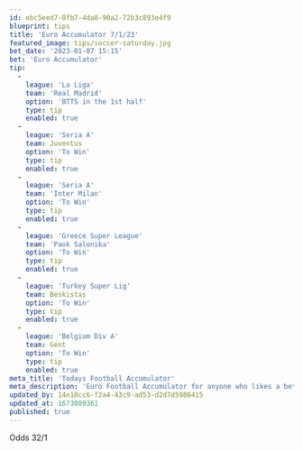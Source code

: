 ```yaml
---
id: ebc5eed7-8fb7-4da8-90a2-72b3c893e4f9
blueprint: tips
title: 'Euro Accumulator 7/1/23'
featured_image: tips/soccer-saturday.jpg
bet_date: '2023-01-07 15:15'
bet: 'Euro Accumulator'
tip:
  -
    league: 'La Liga'
    team: 'Real Madrid'
    option: 'BTTS in the 1st half'
    type: tip
    enabled: true
  -
    league: 'Seria A'
    team: Juventus
    option: 'To Win'
    type: tip
    enabled: true
  -
    league: 'Seria A'
    team: 'Inter Milan'
    option: 'To Win'
    type: tip
    enabled: true
  -
    league: 'Greece Super League'
    team: 'Paok Salonika'
    option: 'To Win'
    type: tip
    enabled: true
  -
    league: 'Turkey Super Lig'
    team: Beskistas
    option: 'To Win'
    type: tip
    enabled: true
  -
    league: 'Belgium Div A'
    team: Gent
    option: 'To Win'
    type: tip
    enabled: true
meta_title: 'Todays Football Accumulator'
meta_description: 'Euro Football Accumulator for anyone who likes a bet on the football. Football tips are live on the website for you to use.  Lets beat the bookies'
updated_by: 14e10cc6-f2a4-43c9-ad53-d2d7d5986415
updated_at: 1673089361
published: true
---
```

Odds 32/1